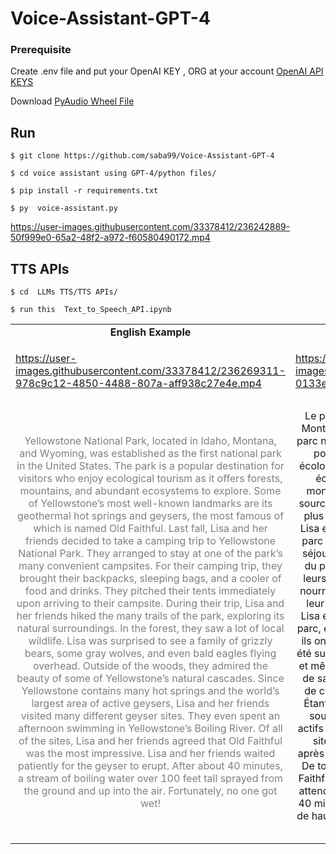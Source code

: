 # Voice-Assistant-GPT-4


###  Prerequisite

Create .env file and put your OpenAI KEY , ORG at your account [OpenAI API KEYS](https://platform.openai.com/account/api-keys)

Download [PyAudio Wheel File](https://www.lfd.uci.edu/~gohlke/pythonlibs/#pyaudio)

## Run

```shell
$ git clone https://github.com/saba99/Voice-Assistant-GPT-4

$ cd voice assistant using GPT-4/python files/

$ pip install -r requirements.txt

$ py  voice-assistant.py
```


https://user-images.githubusercontent.com/33378412/236242889-50f999e0-65a2-48f2-a972-f60580490172.mp4

## TTS APIs

```shell
$ cd  LLMs TTS/TTS APIs/

$ run this  Text_to_Speech_API.ipynb
```

<table class="center">


<tr>
  <td style="text-align:center;"><b>English Example</b></td>
  <td style="text-align:center;"><b>French Example</b></td>
   <td style="text-align:center;"><b>German Example</b></td>
</tr>
<tr>
  <td>

https://user-images.githubusercontent.com/33378412/236269311-978c9c12-4850-4488-807a-aff938c27e4e.mp4


  </td>
  <td>

https://user-images.githubusercontent.com/33378412/236269497-0133efa7-43f0-4a5a-8ec7-250b880f32b8.mp4


  </td>
  <td>


https://user-images.githubusercontent.com/33378412/236269647-e0460dbc-dd53-4d65-a51e-9b7d7bba9819.mp4

  </td>              
 
</tr>


<tr>
  <td width=25% style="text-align:center;color:gray;">
Yellowstone National Park, located in Idaho, Montana, and Wyoming, was established as the first national park in the United States. The park is a popular destination for visitors who enjoy ecological tourism as it offers forests, mountains, and abundant ecosystems to explore. Some of Yellowstone’s most well-known landmarks are its geothermal hot springs and geysers, the most famous of which is named Old Faithful.
Last fall, Lisa and her friends decided to take a camping trip to Yellowstone National Park. They arranged to stay at one of the park’s many convenient campsites. For their camping trip, they brought their backpacks, sleeping bags, and a cooler of food and drinks. They pitched their tents immediately upon arriving to their campsite.
During their trip, Lisa and her friends hiked the many trails of the park, exploring its natural surroundings. In the forest, they saw a lot of local wildlife. Lisa was surprised to see a family of grizzly bears, some gray wolves, and even bald eagles flying overhead. Outside of the woods, they admired the beauty of some of Yellowstone’s natural cascades.
Since Yellowstone contains many hot springs and the world’s largest area of active geysers, Lisa and her friends visited many different geyser sites. They even spent an afternoon swimming in Yellowstone’s Boiling River. Of all of the sites, Lisa and her friends agreed that Old Faithful was the most impressive. Lisa and her friends waited patiently for the geyser to erupt. After about 40 minutes, a stream of boiling water over 100 feet tall sprayed from the ground and up into the air. Fortunately, no one got wet!
  
  </td>

  <td width=25% style="text-align:center;">
Le parc national de Yellowstone, situé dans l'Idaho, le Montana et le Wyoming, a été créé en tant que premier parc national des États-Unis. Le parc est une destination populaire pour les visiteurs qui aiment le tourisme écologique car il offre des forêts, des montagnes et des écosystèmes abondants à explorer. Certains des monuments les plus connus de Yellowstone sont ses sources chaudes géothermiques et ses geysers, dont le plus célèbre s'appelle Old Faithful.
L'automne dernier, Lisa et ses amis ont décidé de faire du camping dans le parc national de Yellowstone. Ils se sont arrangés pour séjourner dans l'un des nombreux campings pratiques du parc. Pour leur voyage de camping, ils ont apporté leurs sacs à dos, sacs de couchage et une glacière de nourriture et de boissons. Ils ont planté leurs tentes dès leur arrivée à leur camping.
Au cours de leur voyage, Lisa et ses amis ont parcouru les nombreux sentiers du parc, explorant son environnement naturel. Dans la forêt, ils ont vu beaucoup d'animaux sauvages locaux. Lisa a été surprise de voir une famille de grizzlis, des loups gris et même des pygargues à tête blanche voler au-dessus de sa tête. En dehors des bois, ils ont admiré la beauté de certaines des cascades naturelles de Yellowstone.
Étant donné que Yellowstone contient de nombreuses sources chaudes et la plus grande zone de geysers actifs au monde, Lisa et ses amis ont visité de nombreux sites de geysers différents. Ils ont même passé un après-midi à nager dans la Boiling River de Yellowstone. De tous les sites, Lisa et ses amis ont convenu que Old Faithful était le plus impressionnant. Lisa et ses amis ont attendu patiemment que le geyser éclate. Après environ 40 minutes, un jet d'eau bouillante de plus de 100 pieds de haut a été pulvérisé du sol et s'est élevé dans les airs. Heureusement, personne ne s'est mouillé !
    
  
  </td>

  <td width=25% style="text-align:center;"> 
Der Yellowstone-Nationalpark in Idaho, Montana und Wyoming wurde als erster Nationalpark in den Vereinigten Staaten gegründet. Der Park ist ein beliebtes Ziel für Besucher, die den ökologischen Tourismus genießen, da er Wälder, Berge und reiche Ökosysteme zum Erkunden bietet. Einige der bekanntesten Wahrzeichen von Yellowstone sind seine geothermischen heißen Quellen und Geysire, von denen der berühmteste Old Faithful heißt.
Letzten Herbst beschlossen Lisa und ihre Freunde, einen Campingausflug in den Yellowstone-Nationalpark zu unternehmen. Sie vereinbarten, auf einem der vielen bequemen Campingplätze des Parks zu übernachten. Für ihren Campingausflug brachten sie ihre Rucksäcke, Schlafsäcke und eine Kühlbox mit Essen und Getränken mit. Sie schlugen ihre Zelte sofort nach der Ankunft auf ihrem Campingplatz auf.
Während ihrer Reise wanderten Lisa und ihre Freunde auf den vielen Pfaden des Parks und erkundeten die natürliche Umgebung. Im Wald sahen sie viele einheimische Wildtiere. Lisa war überrascht, eine Grizzlybärenfamilie, einige Grauwölfe und sogar Weißkopfseeadler über sich hinwegfliegen zu sehen. Außerhalb des Waldes bewunderten sie die Schönheit einiger natürlicher Kaskaden von Yellowstone.
Da Yellowstone viele heiße Quellen und das weltweit größte Gebiet aktiver Geysire enthält, besuchten Lisa und ihre Freunde viele verschiedene Geysir-Standorte. Sie verbrachten sogar einen Nachmittag damit, im Boiling River des Yellowstone zu schwimmen. Von allen Seiten waren sich Lisa und ihre Freunde einig, dass Old Faithful am beeindruckendsten war. Lisa und ihre Freunde warteten geduldig auf den Ausbruch des Geysirs. Nach etwa 40 Minuten spritzte ein über 100 Fuß hoher Strahl kochenden Wassers vom Boden in die Luft. Zum Glück wurde niemand nass!
  
  </td>

 </tr>
 





</table>

